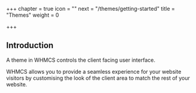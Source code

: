 +++
chapter = true
icon = "<i class='fa fa-paint-brush fa-fw'></i>"
next = "/themes/getting-started"
title = "Themes"
weight = 0

+++

## Introduction

A theme in WHMCS controls the client facing user interface.

WHMCS allows you to provide a seamless experience for your website visitors by customising the look of the client area to match the rest of your website.
